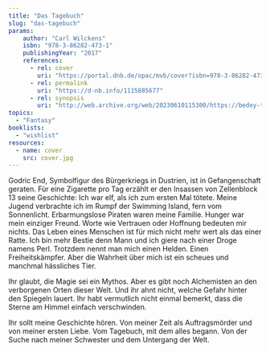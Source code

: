```yaml
---
title: "Das Tagebuch"
slug: "das-tagebuch"
params:
    author: "Carl Wilckens"
    isbn: "978-3-86282-473-1"
    publishingYear: "2017"
    references:
      - rel: cover
        uri: "https://portal.dnb.de/opac/mvb/cover?isbn=978-3-86282-473-1"
      - rel: permalink
        uri: "https://d-nb.info/1115885677"
      - rel: synopsis
        uri: "http://web.archive.org/web/20230610115300/https://bedey-thoms.de/products/dreizehn-tagebuch"
topics:
  - "Fantasy"
booklists:
  - "wishlist"
resources:
  - name: cover
    src: cover.jpg
---
```

Godric End, Symbolfigur des Bürgerkriegs in Dustrien, ist in Gefangenschaft 
geraten. Für eine Zigarette pro Tag erzählt er den Insassen von Zellenblock 13 
seine Geschichte: Ich war elf, als ich zum ersten Mal tötete. Meine Jugend 
verbrachte ich im Rumpf der Swimming Island, fern vom Sonnenlicht. 
Erbarmungslose Piraten waren meine Familie. Hunger war mein einziger Freund. 
Worte wie Vertrauen oder Hoffnung bedeuten mir nichts. Das Leben eines 
Menschen ist für mich nicht mehr wert als das einer Ratte. Ich bin mehr Bestie 
denn Mann und ich giere nach einer Droge namens Perl. Trotzdem nennt man mich 
einen Helden. Einen Freiheitskämpfer. Aber die Wahrheit über mich ist ein 
scheues und manchmal hässliches Tier.

Ihr glaubt, die Magie sei ein Mythos. Aber es gibt noch Alchemisten an den 
verborgenen Orten dieser Welt. Und ihr ahnt nicht, welche Gefahr hinter den 
Spiegeln lauert. Ihr habt vermutlich nicht einmal bemerkt, dass die Sterne am 
Himmel einfach verschwinden.

Ihr sollt meine Geschichte hören. Von meiner Zeit als Auftragsmörder und von 
meiner ersten Liebe. Vom Tagebuch, mit dem alles begann. Von der Suche nach 
meiner Schwester und dem Untergang der Welt.
